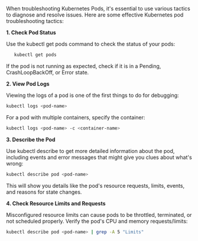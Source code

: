 When troubleshooting Kubernetes Pods, it's essential to use various tactics to diagnose and resolve issues. Here are some effective Kubernetes pod troubleshooting tactics:

**1. Check Pod Status**

Use the kubectl get pods command to check the status of your pods:

 ```bash
    kubectl get pods
```

If the pod is not running as expected, check if it is in a Pending, CrashLoopBackOff, or Error state.

**2. View Pod Logs**

Viewing the logs of a pod is one of the first things to do for debugging:

```bash
kubectl logs <pod-name>
```

For a pod with multiple containers, specify the container:

```bash
kubectl logs <pod-name> -c <container-name>
```

**3. Describe the Pod**

Use kubectl describe to get more detailed information about the pod, including events and error messages that might give you clues about what's wrong:

```bash
kubectl describe pod <pod-name>
```

This will show you details like the pod's resource requests, limits, events, and reasons for state changes.

**4. Check Resource Limits and Requests**

Misconfigured resource limits can cause pods to be throttled, terminated, or not scheduled properly. Verify the pod's CPU and memory requests/limits:

```bash
kubectl describe pod <pod-name> | grep -A 5 "Limits"
```

